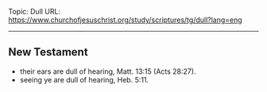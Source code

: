 Topic: Dull
URL: https://www.churchofjesuschrist.org/study/scriptures/tg/dull?lang=eng

---

## New Testament

- their ears are dull of hearing, Matt. 13:15 (Acts 28:27).
- seeing ye are dull of hearing, Heb. 5:11.

